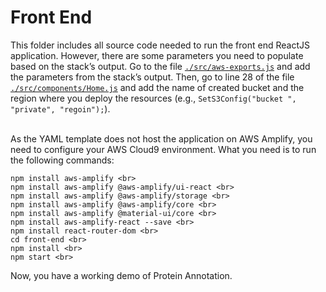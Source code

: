 # Front End
This folder includes all source code needed to run the front end ReactJS application. However, there are some parameters you need to populate based on the stack’s output. Go to the file [`./src/aws-exports.js`](./src/aws-exports.js) and add the parameters from the stack’s output. Then, go to line 28 of the file [`./src/components/Home.js`](./src/components/Home.js) and add the name of created bucket and the region where you deploy the resources (e.g., ``` SetS3Config("bucket ", "private", "regoin"); ```). <br> 
<br> 

As the YAML template does not host the application on AWS Amplify, you need to configure your AWS Cloud9 environment. What you need is to run the following commands:

```
npm install aws-amplify <br> 
npm install aws-amplify @aws-amplify/ui-react <br> 
npm install aws-amplify @aws-amplify/storage <br> 
npm install aws-amplify @aws-amplify/core <br> 
npm install aws-amplify @material-ui/core <br> 
npm install aws-amplify-react --save <br> 
npm install react-router-dom <br> 
cd front-end <br> 
npm install <br> 
npm start <br> 
```

Now, you have a working demo of Protein Annotation.
